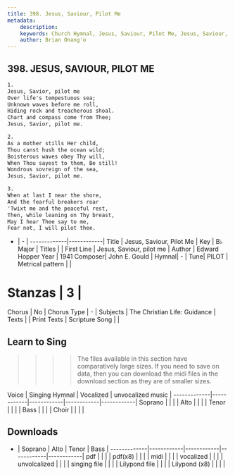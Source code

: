 ```yaml
---
title: 398. Jesus, Saviour, Pilot Me
metadata:
    description: 
    keywords: Church Hymnal, Jesus, Saviour, Pilot Me, Jesus, Saviour, pilot me, 
    author: Brian Onang'o
---
```



## 398. JESUS, SAVIOUR, PILOT ME

```txt
1.
Jesus, Savior, pilot me
Over life's tempestuous sea;
Unknown waves before me roll,
Hiding rock and treacherous shoal.
Chart and compass come from Thee;
Jesus, Savior, pilot me.

2.
As a mother stills Her child,
Thou canst hush the ocean wild;
Boisterous waves obey Thy will,
When Thou sayest to them, Be still!
Wondrous sovreign of the sea,
Jesus, Savior, pilot me.

3.
When at last I near the shore,
And the fearful breakers roar
'Twixt me and the peaceful rest,
Then, while leaning on Thy breast,
May I hear Thee say to me,
Fear not, I will pilot thee.
```

- |   -  |
-------------|------------|
Title | Jesus, Saviour, Pilot Me |
Key | B♭ Major |
Titles |  |
First Line | Jesus, Saviour, pilot me |
Author | Edward Hopper
Year | 1941
Composer| John E. Gould |
Hymnal|  - |
Tune| PILOT |
Metrical pattern | |
# Stanzas | 3 |
Chorus | No |
Chorus Type | - |
Subjects | The Christian Life: Guidance |
Texts |  |
Print Texts | 
Scripture Song |  |
  
## Learn to Sing

>>>> The files available in this section have comparatively large sizes. If you need to save on data, then you can download the midi files in the download section as they are of smaller sizes.

Voice |  Singing Hymnal | Vocalized | unvocalized music |
-------------|------------|------------|------------|------------|
Soprano | | | |
Alto | | | |
Tenor | | | |
Bass | | | |
Choir | | | |

## Downloads

- |  Soprano | Alto | Tenor | Bass |
-------------|------------|------------|------------|------------|
pdf | | | |
pdf(x8) | | | |
midi | | | |
vocalized | | | |
unvolcalized | | | |
singing file | | | |
Lilypond file | | | |
Lilypond (x8) | | | |
  